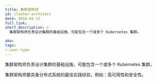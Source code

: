 ```yaml
---
title: 集群架构师
id: cluster-architect
date: 2018-04-12
full_link: 
short_description: >
  集群架构师负责设计集群的基础设施，可能包含一个或多个 Kubernetes 集群。

aka: 
tags:
- user-type
---
```


<!--
---
title: Cluster Architect
id: cluster-architect
date: 2018-04-12
full_link: 
short_description: >
  A person who designs infrastructure that involves one or more Kubernetes clusters.

aka: 
tags:
- user-type
---
-->

 集群架构师负责设计集群的基础设施，可能包含一个或多个 Kubernetes 集群。

<!--more--> 

<!--
Cluster architects are concerned with best practices for distributed systems, for example&#58; high availability and security.
-->

集群架构师要具备分布式系统的最佳实践经验，例如：高可用性和安全性。
